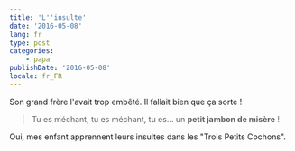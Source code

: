 ```yaml
---
title: 'L''insulte'
date: '2016-05-08'
lang: fr
type: post
categories:
    - papa
publishDate: '2016-05-08'
locale: fr_FR
---
```


Son grand frère l'avait trop embêté. Il fallait bien que ça sorte !

<!-- more -->

> Tu es méchant, tu es méchant, tu es… un **petit jambon de misère** !

Oui, mes enfant apprennent leurs insultes dans les "Trois Petits Cochons".
